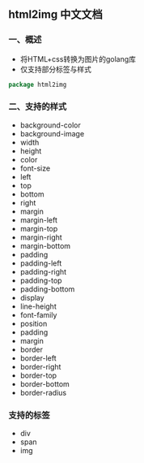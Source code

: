 ## html2img 中文文档

### 一、概述
 - 将HTML+css转换为图片的golang库
 - 仅支持部分标签与样式

```go
package html2img

```
### 二、支持的样式
+ background-color
+ background-image
+ width
+ height
+ color
+ font-size
+ left
+ top
+ bottom
+ right
+ margin
+ margin-left
+ margin-top
+ margin-right
+ margin-bottom
+ padding
+ padding-left
+ padding-right
+ padding-top
+ padding-bottom
+ display
+ line-height
+ font-family
+ position
+ padding
+ margin
+ border
+ border-left
+ border-right
+ border-top
+ border-bottom
+ border-radius

### 支持的标签
+ div
+ span
+ img

